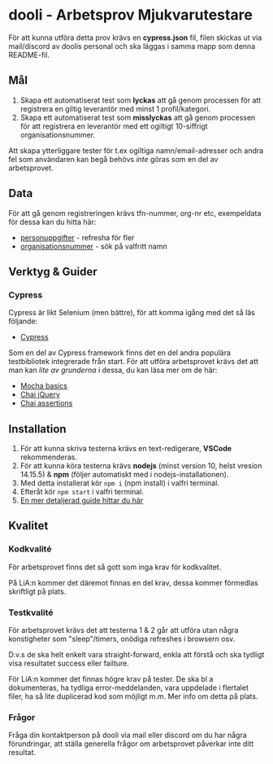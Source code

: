 # dooli - Arbetsprov Mjukvarutestare

För att kunna utföra detta prov krävs en **cypress.json** fil, filen skickas ut via mail/discord av doolis personal och ska läggas i samma mapp som denna README-fil.

## Mål
1. Skapa ett automatiserat test som **lyckas** att gå genom processen för att registrera en giltig leverantör med minst 1 profil/kategori.
2. Skapa ett automatiserat test som **misslyckas** att gå genom processen för att registrera en leverantör med ett ogiltigt 10-siffrigt organisationsnummer.

Att skapa ytterliggare tester för t.ex ogiltiga namn/email-adresser och andra fel som användaren kan begå behövs *inte* göras som en del av arbetsprovet.


## Data
För att gå genom registreringen krävs tfn-nummer, org-nr etc, exempeldata för dessa kan du hitta här:
- [personuppgifter](https://fejk.se/) - refresha för fler
- [organisationsnummer](https://www.allabolag.se/what/Eriksson%20AB) - sök på valfritt namn


## Verktyg & Guider
### Cypress
Cypress är likt Selenium (men bättre), för att komma igång med det så läs följande:
- [Cypress](https://docs.cypress.io/guides/getting-started/writing-your-first-test.html)


Som en del av Cypress framework finns det en del andra populära testbibliotek integrerade från start.
För att utföra arbetsprovet krävs det att man kan *lite av grunderna* i dessa, du kan läsa mer om de här:
- [Mocha basics](https://docs.cypress.io/guides/references/bundled-tools.html#Mocha)
- [Chai jQuery](https://docs.cypress.io/guides/references/assertions.html#Chai-jQuery)
- [Chai assertions](https://docs.cypress.io/guides/references/assertions.html#Chai)


## Installation
1. För att kunna skriva testerna krävs en text-redigerare, **VSCode** rekommenderas.
2. För att kunna köra testerna krävs **nodejs** (minst version 10, helst vresion 14.15.5) & **npm** (följer automatiskt med i nodejs-installationen).
3. Med detta installerat kör `npm i` (npm install) i valfri terminal.
4. Efteråt kör `npm start` i valfri terminal.
5. [En mer detaljerad guide hittar du här](https://docs.cypress.io/guides/getting-started/installing-cypress.html#System-requirements)

## Kvalitet

### Kodkvalité
För arbetsprovet finns det så gott som inga krav för kodkvalitet.

På LiA:n kommer det däremot finnas en del krav, dessa kommer förmedlas skriftligt på plats.

### Testkvalité
För arbetsprovet krävs det att testerna 1 & 2 går att utföra utan några konstigheter som "sleep"/timers, onödiga refreshes i browsern osv.

D.v.s de ska helt enkelt vara straight-forward, enkla att förstå och ska tydligt visa resultatet success eller failture.

För LiA:n kommer det finnas högre krav på tester.
De ska bl a dokumenteras, ha tydliga error-meddelanden, vara uppdelade i flertalet filer, ha så lite duplicerad kod som möjligt m.m.
Mer info om detta på plats.


### Frågor
Fråga din kontaktperson på dooli via mail eller discord om du har några förundringar, att ställa generella frågor om arbetsprovet påverkar inte ditt resultat.
